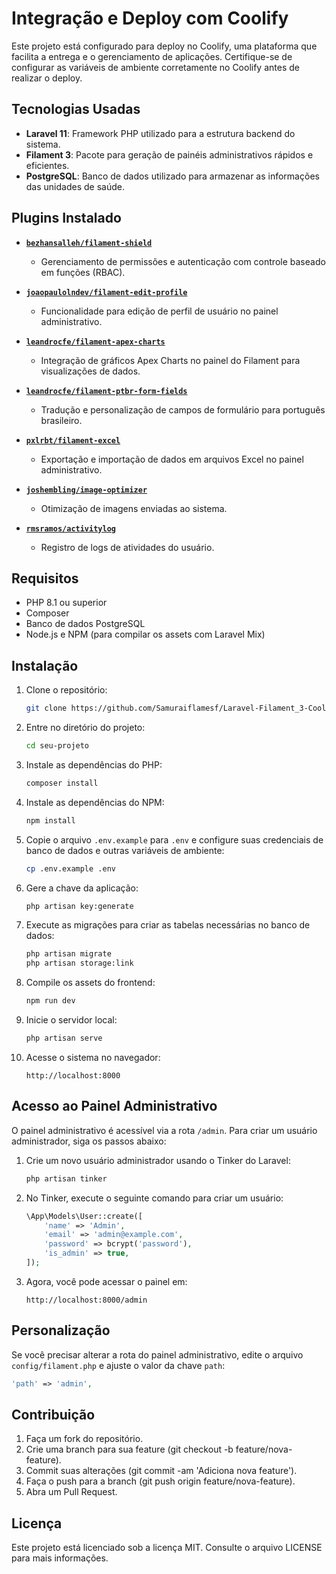 # Integração e Deploy com Coolify

Este projeto está configurado para deploy no Coolify, uma plataforma que facilita a entrega e o gerenciamento de aplicações. Certifique-se de configurar as variáveis de ambiente corretamente no Coolify antes de realizar o deploy.

## Tecnologias Usadas

-   **Laravel 11**: Framework PHP utilizado para a estrutura backend do sistema.
-   **Filament 3**: Pacote para geração de painéis administrativos rápidos e eficientes.
-   **PostgreSQL**: Banco de dados utilizado para armazenar as informações das unidades de saúde.

## Plugins Instalado

-   **[`bezhansalleh/filament-shield`](https://github.com/bezhanSalleh/filament-shield)**
    -   Gerenciamento de permissões e autenticação com controle baseado em funções (RBAC).
-   **[`joaopaulolndev/filament-edit-profile`](https://github.com/joaopaulolndev/filament-edit-profile)**

    -   Funcionalidade para edição de perfil de usuário no painel administrativo.

-   **[`leandrocfe/filament-apex-charts`](https://github.com/LeandroCFE/filament-apex-charts)**

    -   Integração de gráficos Apex Charts no painel do Filament para visualizações de dados.

-   **[`leandrocfe/filament-ptbr-form-fields`](https://github.com/LeandroCFE/filament-ptbr-form-fields)**

    -   Tradução e personalização de campos de formulário para português brasileiro.

-   **[`pxlrbt/filament-excel`](https://github.com/pxlrbt/filament-excel)**

    -   Exportação e importação de dados em arquivos Excel no painel administrativo.

-   **[`joshembling/image-optimizer`](https://github.com/Joshembling/image-optimizer)**

    -   Otimização de imagens enviadas ao sistema.

-   **[`rmsramos/activitylog`](https://github.com/spatie/laravel-activitylog)**
    -   Registro de logs de atividades do usuário.

## Requisitos

-   PHP 8.1 ou superior
-   Composer
-   Banco de dados PostgreSQL
-   Node.js e NPM (para compilar os assets com Laravel Mix)

## Instalação

1. Clone o repositório:

    ```bash
    git clone https://github.com/Samuraiflamesf/Laravel-Filament_3-Coolify.git
    ```

2. Entre no diretório do projeto:

    ```bash
    cd seu-projeto
    ```

3. Instale as dependências do PHP:

    ```bash
    composer install
    ```

4. Instale as dependências do NPM:

    ```bash
    npm install
    ```

5. Copie o arquivo `.env.example` para `.env` e configure suas credenciais de banco de dados e outras variáveis de ambiente:

    ```bash
    cp .env.example .env
    ```

6. Gere a chave da aplicação:

    ```bash
    php artisan key:generate
    ```

7. Execute as migrações para criar as tabelas necessárias no banco de dados:

    ```bash
    php artisan migrate
    php artisan storage:link
    ```

8. Compile os assets do frontend:

    ```bash
    npm run dev
    ```

9. Inicie o servidor local:

    ```bash
    php artisan serve
    ```

10. Acesse o sistema no navegador:

    ```
    http://localhost:8000
    ```

## Acesso ao Painel Administrativo

O painel administrativo é acessível via a rota `/admin`. Para criar um usuário administrador, siga os passos abaixo:

1. Crie um novo usuário administrador usando o Tinker do Laravel:

    ```bash
    php artisan tinker
    ```

2. No Tinker, execute o seguinte comando para criar um usuário:

    ```php
    \App\Models\User::create([
        'name' => 'Admin',
        'email' => 'admin@example.com',
        'password' => bcrypt('password'),
        'is_admin' => true,
    ]);
    ```

3. Agora, você pode acessar o painel em:

    ```
    http://localhost:8000/admin
    ```

## Personalização

Se você precisar alterar a rota do painel administrativo, edite o arquivo `config/filament.php` e ajuste o valor da chave `path`:

```php
'path' => 'admin',
```

## Contribuição

1. Faça um fork do repositório.
2. Crie uma branch para sua feature (git checkout -b feature/nova-feature).
3. Commit suas alterações (git commit -am 'Adiciona nova feature').
4. Faça o push para a branch (git push origin feature/nova-feature).
5. Abra um Pull Request.

## Licença

Este projeto está licenciado sob a licença MIT. Consulte o arquivo LICENSE para mais informações.
